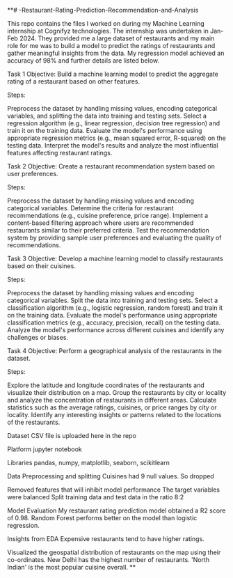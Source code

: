 **# -Restaurant-Rating-Prediction-Recommendation-and-Analysis

This repo contains the files I worked on during my Machine Learning internship at Cognifyz technologies. The internship was undertaken in Jan-Feb 2024. They provided me a large dataset of restaurants and my main role for me was to build a model to predict the ratings of restaurants and gather meaningful insights from the data. My regression model achieved an accuracy of 98% and further details are listed below.

Task 1
Objective: Build a machine learning model to predict the aggregate rating of a restaurant based on other features.

Steps:

Preprocess the dataset by handling missing values, encoding categorical variables, and splitting the data into training and testing sets.
Select a regression algorithm (e.g., linear regression, decision tree regression) and train it on the training data.
Evaluate the model's performance using appropriate regression metrics (e.g., mean squared error, R-squared) on the testing data.
Interpret the model's results and analyze the most influential features affecting restaurant ratings.

Task 2
Objective: Create a restaurant recommendation system based on user preferences.

Steps:

Preprocess the dataset by handling missing values and encoding categorical variables.
Determine the criteria for restaurant recommendations (e.g., cuisine preference, price range).
Implement a content-based filtering approach where users are recommended restaurants similar to their preferred criteria.
Test the recommendation system by providing sample user preferences and evaluating the quality of recommendations.

Task 3
Objective: Develop a machine learning model to classify restaurants based on their cuisines.

Steps:

Preprocess the dataset by handling missing values and encoding categorical variables.
Split the data into training and testing sets.
Select a classification algorithm (e.g., logistic regression, random forest) and train it on the training data.
Evaluate the model's performance using appropriate classification metrics (e.g., accuracy, precision, recall) on the testing data.
Analyze the model's performance across different cuisines and identify any challenges or biases.

Task 4
Objective: Perform a geographical analysis of the restaurants in the dataset.

Steps:

Explore the latitude and longitude coordinates of the restaurants and visualize their distribution on a map.
Group the restaurants by city or locality and analyze the concentration of restaurants in different areas.
Calculate statistics such as the average ratings, cuisines, or price ranges by city or locality.
Identify any interesting insights or patterns related to the locations of the restaurants.

Dataset
CSV file is uploaded here in the repo

Platform
jupyter notebook


Libraries
pandas, numpy, matplotlib, seaborn, scikitlearn


Data Preprocessing and splitting
Cuisines had 9 null values. So dropped


Removed features that will inhibit model performance
The target variables were balanced
Split training data and test data in the ratio 8:2


Model Evaluation
My restaurant rating prediction model obtained a R2 score of 0.98.
Random Forest performs better on the model than logistic regression.


Insights from EDA
Expensive restaurants tend to have higher ratings.


Visualized the geospatial distribution of restaurants on the map using their co-ordinates.
New Delhi has the highest number of restaurants.
'North Indian' is the most popular cuisine overall.
**
